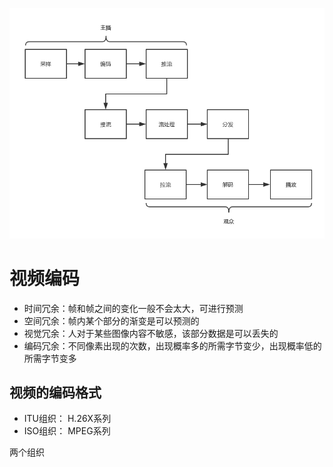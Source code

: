 ![直播](https://raw.githubusercontent.com/xinjiuyijiu/NoteImages/master/gitnote/2020/07/20/live_process-1595232265693.jpg)

# 视频编码
- 时间冗余：帧和帧之间的变化一般不会太大，可进行预测
- 空间冗余：帧内某个部分的渐变是可以预测的
- 视觉冗余：人对于某些图像内容不敏感，该部分数据是可以丢失的
- 编码冗余：不同像素出现的次数，出现概率多的所需字节变少，出现概率低的所需字节变多

## 视频的编码格式
- ITU组织： H.26X系列
- ISO组织： MPEG系列

两个组织